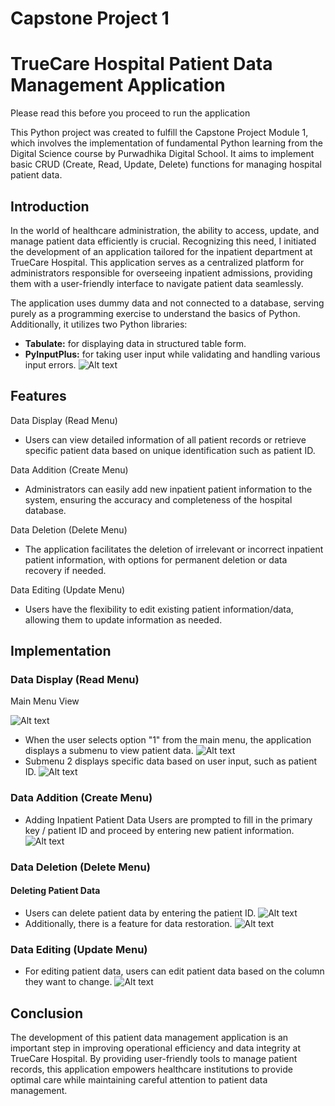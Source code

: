 # Capstone Project 1
# TrueCare Hospital Patient Data Management Application

Please read this before you proceed to run the application

This Python project was created to fulfill the Capstone Project Module 1, which involves the implementation of fundamental Python learning from the Digital Science course by Purwadhika Digital School. It aims to implement basic CRUD (Create, Read, Update, Delete) functions for managing hospital patient data.

## Introduction
In the world of healthcare administration, the ability to access, update, and manage patient data efficiently is crucial. Recognizing this need, I initiated the development of an application tailored for the inpatient department at TrueCare Hospital. This application serves as a centralized platform for administrators responsible for overseeing inpatient admissions, providing them with a user-friendly interface to navigate patient data seamlessly.

The application uses dummy data and not connected to a database, serving purely as a programming exercise to understand the basics of Python. Additionally, it utilizes two Python libraries:
- **Tabulate:** for displaying data in structured table form.
- **PyInputPlus:** for taking user input while validating and handling various input errors.
![Alt text](https://github.com/fatikasanjaya/Capstone_Project1/blob/8bddb4996a7c1b6f49a0e85cc4589148914ddcba/image/library.png)

## Features

Data Display (Read Menu)
- Users can view detailed information of all patient records or retrieve specific patient data based on unique identification such as patient ID.

Data Addition (Create Menu)
- Administrators can easily add new inpatient patient information to the system, ensuring the accuracy and completeness of the hospital database.

Data Deletion (Delete Menu)
- The application facilitates the deletion of irrelevant or incorrect inpatient patient information, with options for permanent deletion or data recovery if needed.

Data Editing (Update Menu)
- Users have the flexibility to edit existing patient information/data, allowing them to update information as needed.

## Implementation

### Data Display (Read Menu)
Main Menu View

![Alt text](https://github.com/fatikasanjaya/Capstone_Project1/blob/8bddb4996a7c1b6f49a0e85cc4589148914ddcba/image/main_menu.png)
- When the user selects option "1" from the main menu, the application displays a submenu to view patient data.
![Alt text](https://github.com/fatikasanjaya/Capstone_Project1/blob/main/image/read_menu.png)
- Submenu 2 displays specific data based on user input, such as patient ID.
![Alt text](https://github.com/fatikasanjaya/Capstone_Project1/blob/main/image/read%20data%20by%20id.png)
### Data Addition (Create Menu)
- Adding Inpatient Patient Data
  Users are prompted to fill in the primary key / patient ID and proceed by entering new patient information.
![Alt text](https://github.com/fatikasanjaya/Capstone_Project1/blob/main/image/create_menu.png)

### Data Deletion (Delete Menu)
#### Deleting Patient Data
- Users can delete patient data by entering the patient ID. 
![Alt text](https://github.com/fatikasanjaya/Capstone_Project1/blob/main/image/delete_menu.png)
- Additionally, there is a feature for data restoration.
![Alt text](https://github.com/fatikasanjaya/Capstone_Project1/blob/main/image/restore_data.png)

### Data Editing (Update Menu)
- For editing patient data, users can edit patient data based on the column they want to change.
![Alt text](https://github.com/fatikasanjaya/Capstone_Project1/blob/main/image/update_menu.png)


## Conclusion
The development of this patient data management application is an important step in improving operational efficiency and data integrity at TrueCare Hospital. By providing user-friendly tools to manage patient records, this application empowers healthcare institutions to provide optimal care while maintaining careful attention to patient data management.

